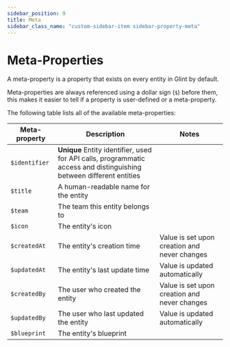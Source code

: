 ```yaml
---
sidebar_position: 9
title: Meta
sidebar_class_name: "custom-sidebar-item sidebar-property-meta"
---
```


# Meta-Properties

A meta-property is a property that exists on every entity in Glint by default.

Meta-properties are always referenced using a dollar sign (`$`) before them, this makes it easier to tell if a property is user-defined or a meta-property.

The following table lists all of the available meta-properties: 

| Meta-property | Description | Notes |
| ------------- | ----------- | ----- |
| `$identifier` | **Unique** Entity identifier, used for API calls, programmatic access and distinguishing between different entities | 
| `$title` | A human-readable name for the entity | |
| `$team`       | The team this entity belongs to| |
| `$icon`       | The entity's icon | |
| `$createdAt`  | The entity's creation time | Value is set upon creation and never changes |
| `$updatedAt`  | The entity's last update time | Value is updated automatically |
| `$createdBy`  | The user who created the entity |  Value is set upon creation and never changes |
| `$updatedBy`  | The user who last updated the entity |   Value is updated automatically |
| `$blueprint`  | The entity's blueprint | |


